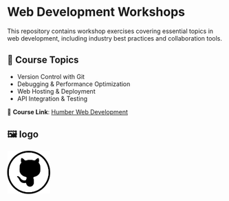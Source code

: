 # Web Development Workshops

This repository contains workshop exercises covering essential topics in web development, including industry best practices and collaboration tools.

## 📌 Course Topics
- Version Control with Git
- Debugging & Performance Optimization
- Web Hosting & Deployment
- API Integration & Testing

🔗 **Course Link**: [Humber Web Development](https://humber.ca)

## 🖼️ logo
<img src="https://github.com/Elliedd-26/HTTP5114-Workshops/blob/main/git-logo.png" alt="Web Workshops" width="100" height="100">
